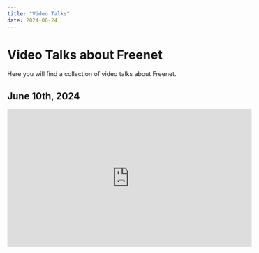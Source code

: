 ```yaml
---
title: "Video Talks"
date: 2024-06-24
---
```


# Video Talks about Freenet

Here you will find a collection of video talks about Freenet.

## June 10th, 2024

<iframe width="560" height="315" src="https://www.youtube.com/embed/enTAromEeHo?si=7jKPaxZv3X7tMmYh" frameborder="0" allow="accelerometer; autoplay; clipboard-write; encrypted-media; gyroscope; picture-in-picture" allowfullscreen></iframe>

